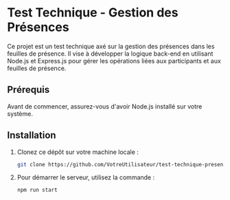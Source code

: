 # Test Technique - Gestion des Présences

Ce projet est un test technique axé sur la gestion des présences dans les feuilles de présence. Il vise à développer la logique back-end en utilisant Node.js et Express.js pour gérer les opérations liées aux participants et aux feuilles de présence.

## Prérequis

Avant de commencer, assurez-vous d'avoir Node.js installé sur votre système.

## Installation

1. Clonez ce dépôt sur votre machine locale :

   ```bash
   git clone https://github.com/VotreUtilisateur/test-technique-presences.git

2. Pour démarrer le serveur, utilisez la commande :
   ```bash
   npm run start
